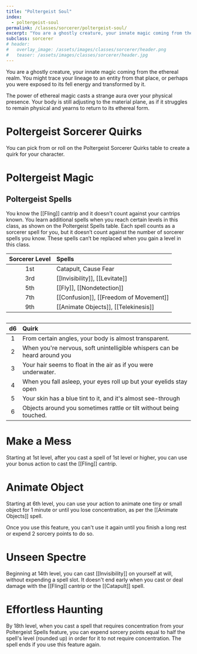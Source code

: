 ```yaml
---
title: "Poltergeist Soul"
index: 
  - poltergeist-soul
permalink: /classes/sorcerer/poltergeist-soul/
excerpt: "You are a ghostly creature, your innate magic coming from the ethereal realm."
subclass: sorcerer
# header:
#   overlay_image: /assets/images/classes/sorcerer/header.png
#   teaser: /assets/images/classes/sorcerer/header.jpg
---
```

You are a ghostly creature, your innate magic coming from the ethereal realm. You might trace your lineage to an entity from that place, or perhaps you were exposed to its fell energy and transformed by it.

The power of ethereal magic casts a strange aura over your physical presence. Your body is still adjusting to the material plane, as if it struggles to remain physical and yearns to return to its ethereal form.

# Poltergeist Sorcerer Quirks
You can pick from or roll on the Poltergeist Sorcerer Quirks table to create a quirk for your character.

# Poltergeist Magic

## Poltergeist Spells
You know the [[Fling]] cantrip and it doesn't count against your cantrips known. You learn additional spells when you reach certain levels in this class, as shown on the Poltergeist Spells table. Each spell counts as a sorcerer spell for you, but it doesn’t count against the number of sorcerer spells you know. These spells can’t be replaced when you gain a level in this class.

| Sorcerer Level | Spells |
| :--: | :--- |
| 1st | Catapult, Cause Fear |
| 3rd | [[Invisibility]], [[Levitate]] |
| 5th | [[Fly]], [[Nondetection]] |
| 7th | [[Confusion]], [[Freedom of Movement]] |
| 9th | [[Animate Objects]], [[Telekinesis]] |

## 

| d6 | Quirk |
| :--: | :--- |
| 1 | From certain angles, your body is almost transparent. |
| 2 | When you're nervous, soft unintelligible whispers can be heard around you |
| 3 | Your hair seems to float in the air as if you were underwater. |
| 4 | When you fall asleep, your eyes roll up but your eyelids stay open |
| 5 | Your skin has a blue tint to it, and it's almost see-through |
| 6 | Objects around you sometimes rattle or tilt without being touched. |

# Make a Mess
Starting at 1st level, after you cast a spell of 1st level or higher, you can use your bonus action to cast the [[Fling]] cantrip.

# Animate Object
Starting at 6th level, you can use your action to animate one tiny or small object for 1 minute or until you lose concentration, as per the [[Animate Objects]] spell.

Once you use this feature, you can't use it again until you finish a long rest or expend 2 sorcery points to do so.

# Unseen Spectre 
Beginning at 14th level, you can cast [[Invisibility]] on yourself at will, without expending a spell slot. It doesn't end early when you cast or deal damage with the [[Fling]] cantrip or the [[Catapult]] spell.

# Effortless Haunting 
By 18th level, when you cast a spell that requires concentration from your Poltergeist Spells feature, you can expend sorcery points equal to half the spell's level (rounded up) in order for it to not require concentration. The spell ends if you use this feature again.